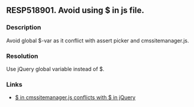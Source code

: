 ## RESP518901. Avoid using $ in js file. 

### Description
Avoid global $-var as it conflict with assert picker and cmssitemanager.js.

### Resolution
Use jQuery global variable instead of $.

### Links
*   [\$ in cmssitemanager.js conflicts with $ in jQuery](http://chuvash.eu/2012/06/01/in-cmssitemanager-js-conflicts-with-in-jquery/)